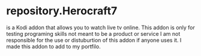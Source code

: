 # repository.Herocraft7
  is a Kodi addon that allows you to watch live tv online. 
  This addon is only for testing programing skills not meant to be a product or service I am not responsible for the use or distuburtion of this addon if anyone uses it. 
  I made this addon to add to my portfilo.

